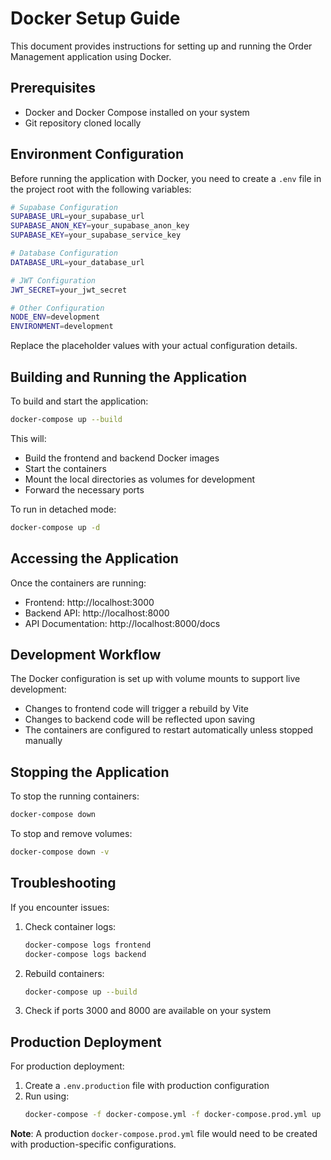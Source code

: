 # Docker Setup Guide

This document provides instructions for setting up and running the Order Management application using Docker.

## Prerequisites

- Docker and Docker Compose installed on your system
- Git repository cloned locally

## Environment Configuration

Before running the application with Docker, you need to create a `.env` file in the project root with the following variables:

```bash
# Supabase Configuration
SUPABASE_URL=your_supabase_url
SUPABASE_ANON_KEY=your_supabase_anon_key
SUPABASE_KEY=your_supabase_service_key

# Database Configuration
DATABASE_URL=your_database_url

# JWT Configuration
JWT_SECRET=your_jwt_secret

# Other Configuration
NODE_ENV=development
ENVIRONMENT=development
```

Replace the placeholder values with your actual configuration details.

## Building and Running the Application

To build and start the application:

```bash
docker-compose up --build
```

This will:
- Build the frontend and backend Docker images
- Start the containers
- Mount the local directories as volumes for development
- Forward the necessary ports

To run in detached mode:

```bash
docker-compose up -d
```

## Accessing the Application

Once the containers are running:
- Frontend: http://localhost:3000
- Backend API: http://localhost:8000
- API Documentation: http://localhost:8000/docs

## Development Workflow

The Docker configuration is set up with volume mounts to support live development:

- Changes to frontend code will trigger a rebuild by Vite
- Changes to backend code will be reflected upon saving
- The containers are configured to restart automatically unless stopped manually

## Stopping the Application

To stop the running containers:

```bash
docker-compose down
```

To stop and remove volumes:

```bash
docker-compose down -v
```

## Troubleshooting

If you encounter issues:

1. Check container logs:
   ```bash
   docker-compose logs frontend
   docker-compose logs backend
   ```

2. Rebuild containers:
   ```bash
   docker-compose up --build
   ```

3. Check if ports 3000 and 8000 are available on your system

## Production Deployment

For production deployment:

1. Create a `.env.production` file with production configuration
2. Run using:
   ```bash
   docker-compose -f docker-compose.yml -f docker-compose.prod.yml up -d
   ```

**Note**: A production `docker-compose.prod.yml` file would need to be created with production-specific configurations. 